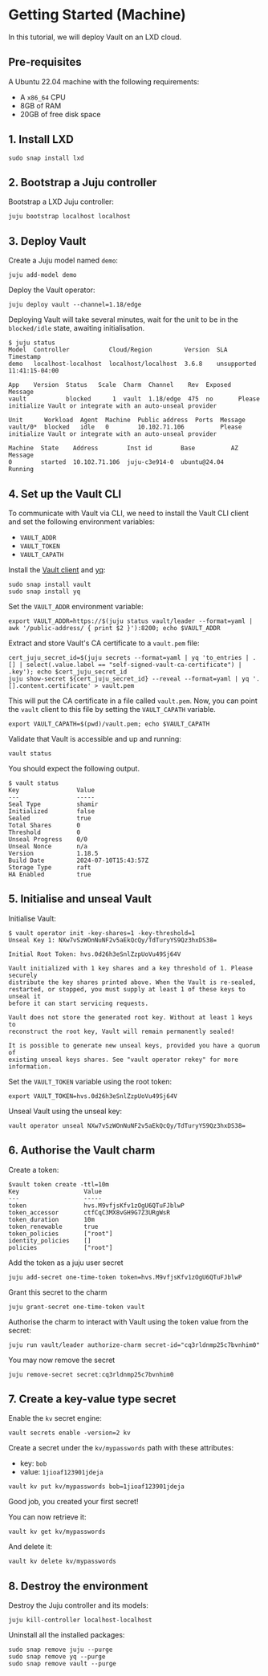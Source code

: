 # Getting Started (Machine)

In this tutorial, we will deploy Vault on an LXD cloud.

## Pre-requisites
A Ubuntu 22.04 machine with the following requirements:

* A `x86_64` CPU
* 8GB of RAM
* 20GB of free disk space

## 1. Install LXD

```shell
sudo snap install lxd
```

## 2. Bootstrap a Juju controller

Bootstrap a LXD Juju controller:

```shell
juju bootstrap localhost localhost
```

## 3. Deploy Vault

Create a Juju model named `demo`:

```shell
juju add-model demo
```

Deploy the Vault operator:

```shell
juju deploy vault --channel=1.18/edge
```

Deploying Vault will take several minutes, wait for the unit to be in the `blocked/idle` state, awaiting initialisation.

```shell
$ juju status
Model  Controller           Cloud/Region         Version  SLA          Timestamp
demo   localhost-localhost  localhost/localhost  3.6.8    unsupported  11:41:15-04:00

App    Version  Status   Scale  Charm  Channel    Rev  Exposed  Message
vault           blocked      1  vault  1.18/edge  475  no       Please initialize Vault or integrate with an auto-unseal provider

Unit      Workload  Agent  Machine  Public address  Ports  Message
vault/0*  blocked   idle   0        10.102.71.106          Please initialize Vault or integrate with an auto-unseal provider

Machine  State    Address        Inst id        Base          AZ  Message
0        started  10.102.71.106  juju-c3e914-0  ubuntu@24.04      Running
```

## 4. Set up the Vault CLI

To communicate with Vault via CLI, we need to install the Vault CLI client and set the following environment variables:
* `VAULT_ADDR`
* `VAULT_TOKEN`
* `VAULT_CAPATH`

Install the [Vault client](https://snapcraft.io/vault) and [yq](https://snapcraft.io/yq):

```shell
sudo snap install vault
sudo snap install yq
```

Set the `VAULT_ADDR` environment variable:
 
```shell
export VAULT_ADDR=https://$(juju status vault/leader --format=yaml | awk '/public-address/ { print $2 }'):8200; echo $VAULT_ADDR
```

Extract and store Vault's CA certificate to a `vault.pem` file:

```shell
cert_juju_secret_id=$(juju secrets --format=yaml | yq 'to_entries | .[] | select(.value.label == "self-signed-vault-ca-certificate") | .key'); echo $cert_juju_secret_id
juju show-secret ${cert_juju_secret_id} --reveal --format=yaml | yq '.[].content.certificate' > vault.pem
```

This will put the CA certificate in a file called `vault.pem`. Now, you can point the `vault` client to this file by setting the `VAULT_CAPATH` variable.

```shell
export VAULT_CAPATH=$(pwd)/vault.pem; echo $VAULT_CAPATH
```

Validate that Vault is accessible and up and running:

```shell
vault status
```

You should expect the following output.

```shell
$ vault status
Key                Value
---                -----
Seal Type          shamir
Initialized        false
Sealed             true
Total Shares       0
Threshold          0
Unseal Progress    0/0
Unseal Nonce       n/a
Version            1.18.5
Build Date         2024-07-10T15:43:57Z
Storage Type       raft
HA Enabled         true
```

## 5. Initialise and unseal Vault

Initialise Vault: 

```shell
$ vault operator init -key-shares=1 -key-threshold=1
Unseal Key 1: NXw7vSzWOnNuNF2v5aEkQcQy/TdTuryYS9Qz3hxDS38=

Initial Root Token: hvs.0d26h3eSnlZzpUoVu49Sj64V

Vault initialized with 1 key shares and a key threshold of 1. Please securely
distribute the key shares printed above. When the Vault is re-sealed,
restarted, or stopped, you must supply at least 1 of these keys to unseal it
before it can start servicing requests.

Vault does not store the generated root key. Without at least 1 keys to
reconstruct the root key, Vault will remain permanently sealed!

It is possible to generate new unseal keys, provided you have a quorum of
existing unseal keys shares. See "vault operator rekey" for more information.
```

Set the `VAULT_TOKEN` variable using the root token:
```
export VAULT_TOKEN=hvs.0d26h3eSnlZzpUoVu49Sj64V
```

Unseal Vault using the unseal key:

```shell
vault operator unseal NXw7vSzWOnNuNF2v5aEkQcQy/TdTuryYS9Qz3hxDS38=
```

## 6. Authorise the Vault charm

Create a token:

```
$vault token create -ttl=10m
Key                  Value
---                  -----
token                hvs.M9vfjsKfv1zOgU6QTuFJblwP
token_accessor       ctfCqC3MX8vGH9G7Z3URgWsR
token_duration       10m
token_renewable      true
token_policies       ["root"]
identity_policies    []
policies             ["root"]
```

Add the token as a juju user secret

```shell
juju add-secret one-time-token token=hvs.M9vfjsKfv1zOgU6QTuFJblwP
```

Grant this secret to the charm

```shell
juju grant-secret one-time-token vault
```

Authorise the charm to interact with Vault using the token value from the secret:

```shell
juju run vault/leader authorize-charm secret-id="cq3rldnmp25c7bvnhim0"
```

You may now remove the secret

```shell
juju remove-secret secret:cq3rldnmp25c7bvnhim0
```

## 7. Create a key-value type secret

Enable the `kv` secret engine:

```
vault secrets enable -version=2 kv
```

Create a secret under the `kv/mypasswords` path with these attributes:

* key: `bob`
* value: `1jioaf123901jdeja`

```
vault kv put kv/mypasswords bob=1jioaf123901jdeja
```

Good job, you created your first secret!

You can now retrieve it:

```
vault kv get kv/mypasswords
```

And delete it:

```
vault kv delete kv/mypasswords
```

## 8. Destroy the environment

Destroy the Juju controller and its models:

```
juju kill-controller localhost-localhost
```

Uninstall all the installed packages:

```
sudo snap remove juju --purge
sudo snap remove yq --purge
sudo snap remove vault --purge
```
